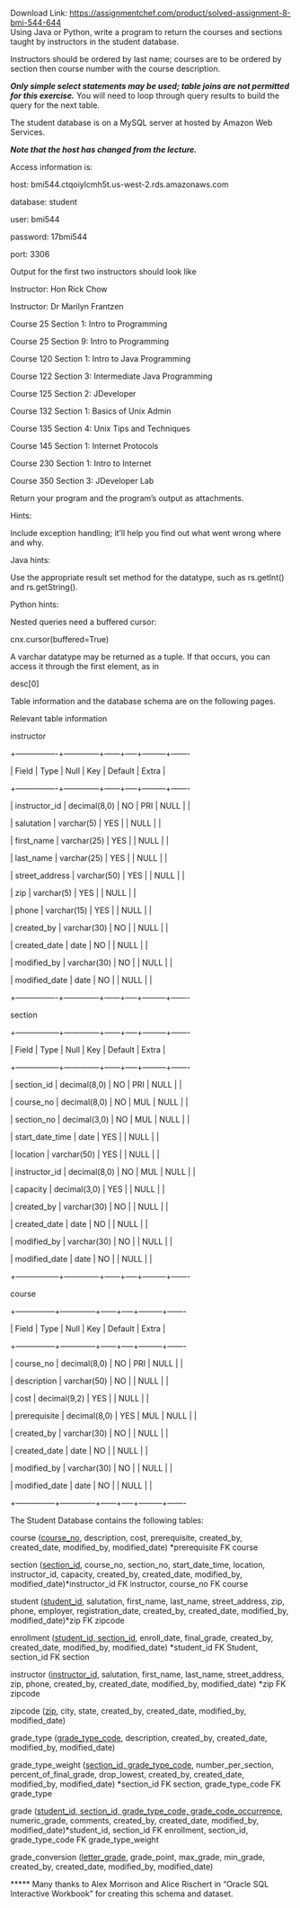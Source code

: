 Download Link: https://assignmentchef.com/product/solved-assignment-8-bmi-544-644
<br>
Using Java or Python, write a program to return the courses and sections taught by instructors in the student database.

Instructors should be ordered by last name; courses are to be ordered by section then course number with the course description.

<strong><em>Only simple select statements may be used; table joins are not permitted for this exercise.</em></strong>  You will need to loop through query results to build the query for the next table.

The student database is on a MySQL server at hosted by Amazon Web Services.

<strong><em>Note that the host has changed from the lecture.</em></strong>

Access information is:

host: bmi544.ctqoiylcmh5t.us-west-2.rds.amazonaws.com

database: student

user: bmi544

password: 17bmi544

port: 3306

Output for the first two instructors should look like

Instructor: Hon Rick Chow

Instructor: Dr Marilyn Frantzen

Course 25 Section 1: Intro to Programming

Course 25 Section 9: Intro to Programming

Course 120 Section 1: Intro to Java Programming

Course 122 Section 3: Intermediate Java Programming

Course 125 Section 2: JDeveloper

Course 132 Section 1: Basics of Unix Admin

Course 135 Section 4: Unix Tips and Techniques

Course 145 Section 1: Internet Protocols

Course 230 Section 1: Intro to Internet

Course 350 Section 3: JDeveloper Lab




Return your program and the program’s output as attachments.

Hints:

Include exception handling; it’ll help you find out what went wrong where and why.

Java hints:

Use the appropriate result set method for the datatype, such as rs.getInt() and rs.getString().

Python hints:

Nested queries need a buffered cursor:

cnx.cursor(buffered=True)

A varchar datatype may be returned as a tuple.  If that occurs, you can access it through the first element, as in

desc[0]

Table information and the database schema are on the following pages.

Relevant table information

instructor

+—————-+————–+——+—–+———+——-


| Field          | Type         | Null | Key | Default | Extra |

+—————-+————–+——+—–+———+——-


| instructor_id  | decimal(8,0) | NO   | PRI | NULL    |       |

| salutation     | varchar(5)   | YES  |     | NULL    |       |

| first_name     | varchar(25)  | YES  |     | NULL    |       |

| last_name      | varchar(25)  | YES  |     | NULL    |       |

| street_address | varchar(50)  | YES  |     | NULL    |       |

| zip            | varchar(5)   | YES  |     | NULL    |       |

| phone          | varchar(15)  | YES  |     | NULL    |       |

| created_by     | varchar(30)  | NO   |     | NULL    |       |

| created_date   | date         | NO   |     | NULL    |       |

| modified_by    | varchar(30)  | NO   |     | NULL    |       |

| modified_date  | date         | NO   |     | NULL    |       |

+—————-+————–+——+—–+———+——-





section

+—————–+————–+——+—–+———+——-


| Field           | Type         | Null | Key | Default | Extra |

+—————–+————–+——+—–+———+——-


| section_id      | decimal(8,0) | NO   | PRI | NULL    |       |

| course_no       | decimal(8,0) | NO   | MUL | NULL    |       |

| section_no      | decimal(3,0) | NO   | MUL | NULL    |       |

| start_date_time | date         | YES  |     | NULL    |       |

| location        | varchar(50)  | YES  |     | NULL    |       |

| instructor_id   | decimal(8,0) | NO   | MUL | NULL    |       |

| capacity        | decimal(3,0) | YES  |     | NULL    |       |

| created_by      | varchar(30)  | NO   |     | NULL    |       |

| created_date    | date         | NO   |     | NULL    |       |

| modified_by     | varchar(30)  | NO   |     | NULL    |       |

| modified_date   | date         | NO   |     | NULL    |       |

+—————–+————–+——+—–+———+——-





course

+—————+————–+——+—–+———+——-


| Field         | Type         | Null | Key | Default | Extra |

+—————+————–+——+—–+———+——-


| course_no     | decimal(8,0) | NO   | PRI | NULL    |       |

| description   | varchar(50)  | NO   |     | NULL    |       |

| cost          | decimal(9,2) | YES  |     | NULL    |       |

| prerequisite  | decimal(8,0) | YES  | MUL | NULL    |       |

| created_by    | varchar(30)  | NO   |     | NULL    |       |

| created_date  | date         | NO   |     | NULL    |       |

| modified_by   | varchar(30)  | NO   |     | NULL    |       |

| modified_date | date         | NO   |     | NULL    |       |

+—————+————–+——+—–+———+——-


The Student Database contains the following tables:




course (<u>course_no</u>, description, cost, prerequisite, created_by, created_date, modified_by, modified_date) *prerequisite FK course




section (<u>section_id</u>, course_no, section_no, start_date_time, location, instructor_id, capacity, created_by, created_date, modified_by, modified_date)*instructor_id FK instructor, course_no FK course




student (<u>student_id</u>, salutation, first_name, last_name, street_address, zip, phone, employer, registration_date, created_by, created_date, modified_by, modified_date)*zip FK zipcode




enrollment (<u>student_id, section_id</u>, enroll_date, final_grade, created_by, created_date, modified_by, modified_date) *student_id FK Student, section_id FK section




instructor (<u>instructor_id</u>, salutation, first_name, last_name, street_address, zip, phone, created_by, created_date, modified_by, modified_date) *zip FK zipcode




zipcode (<u>zip</u>, city, state, created_by, created_date, modified_by, modified_date)




grade_type (<u>grade_type_code</u>, description, created_by, created_date, modified_by, modified_date)




grade_type_weight (<u>section_id, grade_type_code</u>, number_per_section, percent_of_final_grade, drop_lowest, created_by, created_date, modified_by, modified_date)  *section_id FK section, grade_type_code FK grade_type




grade (<u>student_id, section_id, grade_type_code, grade_code_occurrence</u>, numeric_grade, comments, created_by, created_date, modified_by, modified_date)*student_id, section_id FK enrollment, section_id, grade_type_code FK grade_type_weight




grade_conversion (<u>letter_grade</u>, grade_point, max_grade, min_grade, created_by, created_date, modified_by, modified_date)










***** Many thanks to Alex Morrison and Alice Rischert in “Oracle SQL Interactive Workbook” for creating this schema and dataset.





